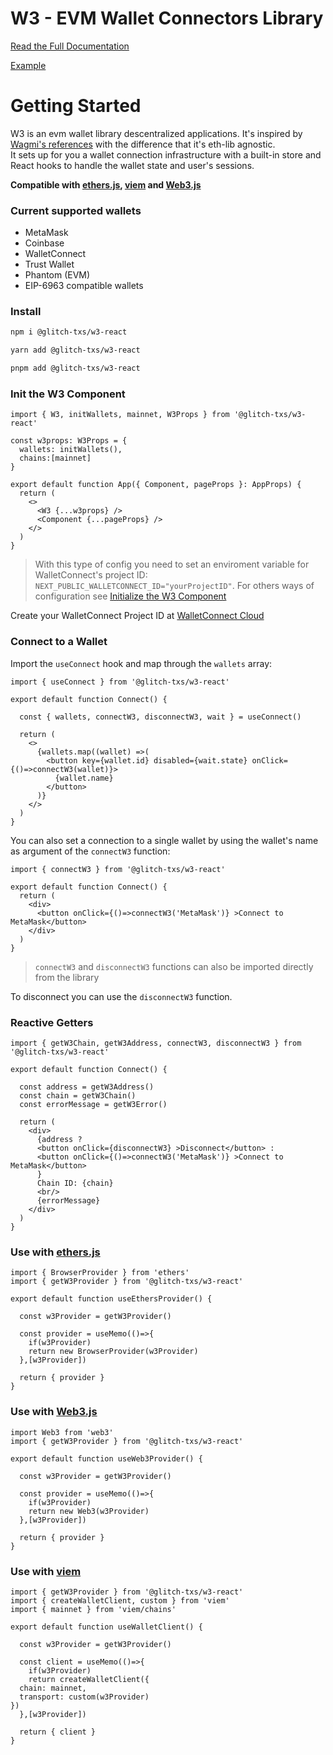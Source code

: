 # W3 - EVM Wallet Connectors Library

<a href="https://w3-docs.vercel.app/" target="_blank">Read the Full Documentation</a>

<a href="https://glitch-txs-w3.vercel.app/" target="_blank">Example</a>

# Getting Started

W3 is an evm wallet library descentralized applications. It's inspired by <a href="https://github.com/wagmi-dev/references" target="_blank">Wagmi's references</a> with the difference that it's eth-lib agnostic. <br/>
It sets up for you a wallet connection infrastructure with a built-in store and React hooks to handle the wallet state and user's sessions.

**Compatible with <a href="https://docs.ethers.org/v6/" target="_blank">ethers.js</a>, <a href="https://viem.sh/" target="_blank">viem</a> and <a href="https://docs.web3js.org/" target="_blank">Web3.js</a>**

### Current supported wallets
- MetaMask
- Coinbase
- WalletConnect
- Trust Wallet
- Phantom (EVM)
- EIP-6963 compatible wallets

### Install

```bash
npm i @glitch-txs/w3-react
```
```bash
yarn add @glitch-txs/w3-react
```
```bash
pnpm add @glitch-txs/w3-react
```

### Init the W3 Component

```tsx
import { W3, initWallets, mainnet, W3Props } from '@glitch-txs/w3-react'

const w3props: W3Props = {
  wallets: initWallets(),
  chains:[mainnet]
}

export default function App({ Component, pageProps }: AppProps) {
  return (
    <>
      <W3 {...w3props} />
      <Component {...pageProps} />
    </>
  )
}
```

> With this type of config you need to set an enviroment variable for WalletConnect's project ID: `NEXT_PUBLIC_WALLETCONNECT_ID="yourProjectID"`. For others ways of configuration see [Initialize the W3 Component](./init.md)

Create your WalletConnect Project ID at <a href='https://cloud.walletconnect.com/sign-in' target='_blank' >WalletConnect Cloud</a>

### Connect to a Wallet

Import the `useConnect` hook and map through the `wallets` array:
```tsx
import { useConnect } from '@glitch-txs/w3-react'

export default function Connect() {

  const { wallets, connectW3, disconnectW3, wait } = useConnect()
  
  return (
    <>
      {wallets.map((wallet) =>(
        <button key={wallet.id} disabled={wait.state} onClick={()=>connectW3(wallet)}>
          {wallet.name}
        </button>
      )}
    </>
  )
}
```

You can also set a connection to a single wallet by using the wallet's name as argument of the `connectW3` function:

```tsx
import { connectW3 } from '@glitch-txs/w3-react'

export default function Connect() {
  return (
    <div>
      <button onClick={()=>connectW3('MetaMask')} >Connect to MetaMask</button>
    </div>
  )
}
```
> `connectW3` and `disconnectW3` functions can also be imported directly from the library

To disconnect you can use the `disconnectW3` function.

### Reactive Getters

```tsx
import { getW3Chain, getW3Address, connectW3, disconnectW3 } from '@glitch-txs/w3-react'

export default function Connect() {
  
  const address = getW3Address()
  const chain = getW3Chain()
  const errorMessage = getW3Error()
  
  return (
    <div>
      {address ?
      <button onClick={disconnectW3} >Disconnect</button> :
      <button onClick={()=>connectW3('MetaMask')} >Connect to MetaMask</button>
      }
      Chain ID: {chain}
      <br/>
      {errorMessage}
    </div>
  )
}
```

### Use with <a href="https://docs.ethers.org/v6/" target="_blank">ethers.js</a>
```tsx
import { BrowserProvider } from 'ethers'
import { getW3Provider } from '@glitch-txs/w3-react'

export default function useEthersProvider() {

  const w3Provider = getW3Provider()

  const provider = useMemo(()=>{
    if(w3Provider)
    return new BrowserProvider(w3Provider)
  },[w3Provider])
  
  return { provider }
}
```

### Use with <a href="https://docs.web3js.org/" target="_blank">Web3.js</a>
```tsx
import Web3 from 'web3'
import { getW3Provider } from '@glitch-txs/w3-react'

export default function useWeb3Provider() {

  const w3Provider = getW3Provider()

  const provider = useMemo(()=>{
    if(w3Provider)
    return new Web3(w3Provider)
  },[w3Provider])
  
  return { provider }
}
```

### Use with <a href="https://viem.sh/" target="_blank">viem</a>
```tsx
import { getW3Provider } from '@glitch-txs/w3-react'
import { createWalletClient, custom } from 'viem'
import { mainnet } from 'viem/chains'

export default function useWalletClient() {

  const w3Provider = getW3Provider()

  const client = useMemo(()=>{
    if(w3Provider)
    return createWalletClient({
  chain: mainnet,
  transport: custom(w3Provider)
})
  },[w3Provider])
  
  return { client }
}
```